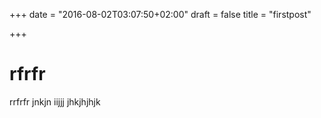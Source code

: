 +++
date = "2016-08-02T03:07:50+02:00"
draft = false
title = "firstpost"

+++
# rfrfr
rrfrfr jnkjn iijjj
jhkjhjhjk
